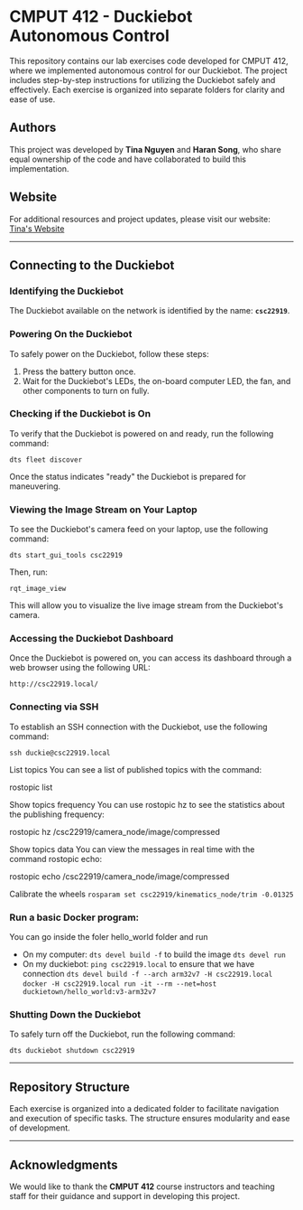 # CMPUT 412 - Duckiebot Autonomous Control

This repository contains our lab exercises code developed for CMPUT 412, where we implemented autonomous control for our Duckiebot. The project includes step-by-step instructions for utilizing the Duckiebot safely and effectively. Each exercise is organized into separate folders for clarity and ease of use.

## Authors
This project was developed by **Tina Nguyen** and **Haran Song**, who share equal ownership of the code and have collaborated to build this implementation.

## Website
For additional resources and project updates, please visit our website:
[Tina's Website](https://tina-nguyen3004.github.io/duckieLabs/)

---

## Connecting to the Duckiebot
### Identifying the Duckiebot
The Duckiebot available on the network is identified by the name: **`csc22919`**.

### Powering On the Duckiebot
To safely power on the Duckiebot, follow these steps:
1. Press the battery button once.
2. Wait for the Duckiebot's LEDs, the on-board computer LED, the fan, and other components to turn on fully.

### Checking if the Duckiebot is On
To verify that the Duckiebot is powered on and ready, run the following command:
```
dts fleet discover
```
Once the status indicates "ready" the Duckiebot is prepared for maneuvering.


### Viewing the Image Stream on Your Laptop
To see the Duckiebot's camera feed on your laptop, use the following command:
```
dts start_gui_tools csc22919
```
Then, run:
```
rqt_image_view
```
This will allow you to visualize the live image stream from the Duckiebot's camera.


### Accessing the Duckiebot Dashboard
Once the Duckiebot is powered on, you can access its dashboard through a web browser using the following URL:
```
http://csc22919.local/
```

### Connecting via SSH
To establish an SSH connection with the Duckiebot, use the following command:
```
ssh duckie@csc22919.local
```
List topics
You can see a list of published topics with the command:

rostopic list

Show topics frequency
You can use rostopic hz to see the statistics about the publishing frequency:

rostopic hz /csc22919/camera_node/image/compressed

Show topics data
You can view the messages in real time with the command rostopic echo:

rostopic echo /csc22919/camera_node/image/compressed

Calibrate the wheels
`rosparam set csc22919/kinematics_node/trim -0.01325`


### Run a basic Docker program: 
You can go inside the foler hello_world folder and run 
- On my computer:
`dts devel build -f` to build the image
`dts devel run` 
- On my duckiebot:
`ping csc22919.local` to ensure that we have connection 
`dts devel build -f --arch arm32v7 -H csc22919.local`
`docker -H csc22919.local run -it --rm --net=host duckietown/hello_world:v3-arm32v7`



### Shutting Down the Duckiebot
To safely turn off the Duckiebot, run the following command:
```
dts duckiebot shutdown csc22919
```

---

## Repository Structure
Each exercise is organized into a dedicated folder to facilitate navigation and execution of specific tasks. The structure ensures modularity and ease of development.

---

## Acknowledgments
We would like to thank the **CMPUT 412** course instructors and teaching staff for their guidance and support in developing this project.